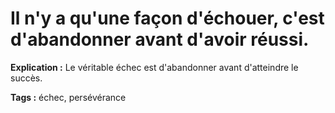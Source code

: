 # Il n'y a qu'une façon d'échouer, c'est d'abandonner avant d'avoir réussi.

**Explication :** Le véritable échec est d'abandonner avant d'atteindre le succès.

**Tags :** échec, persévérance
